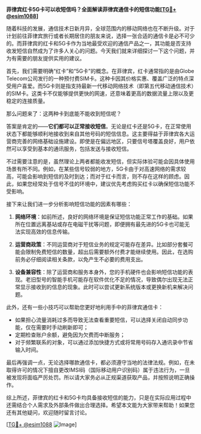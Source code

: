 **菲律宾红卡5G卡可以收短信吗？全面解读菲律宾通信卡的短信功能[[TG💪+ @esim1088](https://t.me/s/esim1088)]**

随着科技的发展，通信技术日新月异，全球范围内的移动网络也在不断升级。对于计划前往菲律宾旅行或者长期居住的朋友来说，选择一张合适的通信卡是必不可少的。而菲律宾的红卡和5G卡作为当地最受欢迎的通信产品之一，其功能是否支持收发短信自然成为了许多人关心的问题。今天我们就来详细探讨一下这个问题，并为有需要的朋友提供实用的建议。

首先，我们需要明确“红卡”和“5G卡”的概念。在菲律宾，红卡通常指的是由Globe Telecom公司发行的一种预付费SIM卡。这种卡因其价格实惠、覆盖广泛的特点深受用户喜爱。而5G卡则是指支持最新一代移动网络技术（即第五代移动通信技术）的SIM卡。这类卡不仅能够提供更快的网速，还意味着更高的数据流量上限以及更稳定的连接质量。

那么问题来了：这两种卡到底能不能收到短信呢？

答案是肯定的——**它们都可以正常接收短信**。无论是红卡还是5G卡，在正常使用状态下都能够顺利地接收到来自其他号码的短信信息。这主要得益于菲律宾各大运营商完善的网络基础设施建设。即使是在偏远地区，只要信号塔覆盖良好，用户依然可以享受到基本的通讯服务，包括发送与接收短信。

不过需要注意的是，虽然理论上两者都能收发短信，但实际体验可能会因具体使用场景有所不同。例如，在某些信号较弱的地方，5G卡由于对高速网络的需求较高，可能会影响到短信的及时到达；而对于红卡而言，则不存在这样的顾虑。因此，如果您经常处于信号不佳的环境中，建议优先考虑购买红卡以确保短信功能不受影响。

接下来让我们进一步分析影响短信功能的因素有哪些：

1. **网络环境**：如前所述，良好的网络环境是保证短信功能正常工作的基础。如果所在位置远离基站或存在电磁干扰等问题，即便拥有最先进的5G卡也可能无法实现高效的信息传输。
   
2. **运营商政策**：不同运营商对于短信业务的规定可能存在差异。比如部分套餐可能会限制免费短信的数量，超出后需要额外付费才能继续使用。因此，在选购前务必仔细阅读相关条款，以免产生不必要的费用支出。

3. **设备兼容性**：除了运营商和服务本身外，您的手机硬件也会影响短信功能的表现。老旧型号的智能手机可能存在软件优化不足的情况，导致偶尔出现无法正常显示接收到的信息的现象。此时可以尝试更新系统版本或更换新机来解决问题。

此外，还有一些小技巧可以帮助您更好地利用手中的菲律宾通信卡：

- 如果担心流量消耗过多而导致无法查看重要短信，可以选择关闭自动同步功能，仅在需要时手动刷新即可；
- 定期检查账户余额，避免因为欠费而中断服务；
- 对于频繁联系的对象，可以通过添加快捷方式或将常用号码存入通讯录中节省输入时间。

最后再强调一点，无论选择哪款通信卡，都必须遵守当地的法律法规。例如，在未取得许可的情况下擅自更改IMSI码（国际移动用户识别码）属于违法行为，一旦被发现将面临严厉处罚。所以请大家务必从正规渠道获取产品，并按照说明正确操作。

综上所述，菲律宾的红卡和5G卡均具备接收短信的能力，只是在实际应用过程中还需结合个人需求及外部条件做出合理选择。希望本文能为大家带来帮助！如果您还有其他疑问，欢迎随时留言讨论。

[[TG💪+ @esim1088](https://t.me/s/esim1088) ![Image](https://i.postimg.cc/4NQfJmqS/Snipaste-2025-05-13-00-14-12.png)]